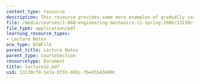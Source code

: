 ```yaml
---
content_type: resource
description: This resource provides some more examples of gradually varied flow profiles.
file: /media/courses/1-060-engineering-mechanics-ii-spring-2006/13130cf95e1abf55d45cf6e45b43e80c_lecture32.pdf
file_type: application/pdf
learning_resource_types:
- Lecture Notes
ocw_type: OCWFile
parent_title: Lecture Notes
parent_type: CourseSection
resourcetype: Document
title: lecture32.pdf
uid: 13130cf9-5e1a-bf55-d45c-f6e45b43e80c
---
```


